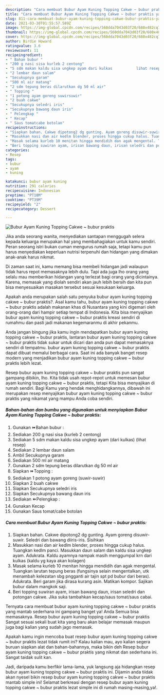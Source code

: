 ```yaml
---
description: "Cara membuat Bubur Ayam Kuning Topping Cakwe ~ bubur praktis yang enak Untuk Jualan"
title: "Cara membuat Bubur Ayam Kuning Topping Cakwe ~ bubur praktis yang enak Untuk Jualan"
slug: 811-cara-membuat-bubur-ayam-kuning-topping-cakwe-bubur-praktis-yang-enak-untuk-jualan
date: 2021-03-30T01:55:57.589Z
image: https://img-global.cpcdn.com/recipes/560dda7043d03f20/680x482cq70/bubur-ayam-kuning-topping-cakwe-bubur-praktis-foto-resep-utama.jpg
thumbnail: https://img-global.cpcdn.com/recipes/560dda7043d03f20/680x482cq70/bubur-ayam-kuning-topping-cakwe-bubur-praktis-foto-resep-utama.jpg
cover: https://img-global.cpcdn.com/recipes/560dda7043d03f20/680x482cq70/bubur-ayam-kuning-topping-cakwe-bubur-praktis-foto-resep-utama.jpg
author: Birdie Howard
ratingvalue: 3.6
reviewcount: 11
recipeingredient:
- " Bahan bubur "
- "200 g nasi sisa kurleb 2 centong"
- "5 sdm makan kaldu sisa ungkep ayam dari kulkas           lihat resep"
- "2 lembar daun salam"
- "Secukupnya garam"
- "500 ml air matang"
- "2 sdm tepung beras dilarutkan dg 50 ml air"
- " Topping "
- "1 potong ayam goreng suwirsuwir"
- "2 buah cakwe"
- "Secukupnya seledri iris"
- "Secukupnya bawang daun iris"
- " Pelengkap "
- " Kecap"
- " Saus tomatcabe botolan"
recipeinstructions:
- "Siapkan bahan. Cakwe dipotong2 dg gunting. Ayam goreng disuwir-suwir. Seledri dan bawang diiris-iris. Sisihkan"
- "Masukkan nasi dan air kedlm blender, proses hingga cukup halus. Tuangkan kedlm panci. Masukkan daun salam dan kaldu sisa ungkep ayam. Adukrata. Kaldu ayamnya nampak masih menggumpal krn dari kulkas (kaldu yg kaya akan kolagen)"
- "Masak selama kurleb 10 menitan hingga mendidih dan agak mengental. Tuangkan larutan tepung beras (fungsinya selain mengentalkan, utk menambah kelezatan sbg pngganti air tajin spt pd bubur dari beras). Adukrata. Beri garam jika dirasa kurang asin. Matikan kompor. Sajikan bubur dalam mangkok saji."
- "Beri topping suwiran ayam, irisan bawang daun, irisan seledri dan potongan cakwe. Jika suka tambahkan kecap/saus tomat/saus cabai."
categories:
- Resep
tags:
- bubur
- ayam
- kuning

katakunci: bubur ayam kuning 
nutrition: 291 calories
recipecuisine: Indonesian
preptime: "PT18M"
cooktime: "PT39M"
recipeyield: "2"
recipecategory: Dessert

---
```



![Bubur Ayam Kuning Topping Cakwe ~ bubur praktis](https://img-global.cpcdn.com/recipes/560dda7043d03f20/680x482cq70/bubur-ayam-kuning-topping-cakwe-bubur-praktis-foto-resep-utama.jpg)

Jika anda seorang wanita, menyediakan santapan menggugah selera kepada keluarga merupakan hal yang membahagiakan untuk kamu sendiri. Peran seorang istri bukan cuman mengurus rumah saja, tetapi kamu pun harus menyediakan keperluan nutrisi terpenuhi dan hidangan yang dimakan anak-anak harus nikmat.

Di zaman  saat ini, kamu memang bisa membeli hidangan jadi walaupun tidak harus repot memasaknya lebih dulu. Tapi ada juga lho orang yang selalu mau memberikan hidangan yang terlezat bagi orang yang dicintainya. Karena, memasak yang diolah sendiri akan jauh lebih bersih dan kita pun bisa menyesuaikan masakan tersebut sesuai kesukaan keluarga. 



Apakah anda merupakan salah satu penyuka bubur ayam kuning topping cakwe ~ bubur praktis?. Asal kamu tahu, bubur ayam kuning topping cakwe ~ bubur praktis adalah makanan khas di Nusantara yang kini digemari oleh orang-orang dari hampir setiap tempat di Indonesia. Kita bisa menyajikan bubur ayam kuning topping cakwe ~ bubur praktis kreasi sendiri di rumahmu dan pasti jadi makanan kegemaranmu di akhir pekanmu.

Anda jangan bingung jika kamu ingin mendapatkan bubur ayam kuning topping cakwe ~ bubur praktis, lantaran bubur ayam kuning topping cakwe ~ bubur praktis tidak sukar untuk dicari dan anda pun dapat memasaknya sendiri di tempatmu. bubur ayam kuning topping cakwe ~ bubur praktis dapat dibuat memalui berbagai cara. Saat ini ada banyak banget resep modern yang menjadikan bubur ayam kuning topping cakwe ~ bubur praktis lebih lezat.

Resep bubur ayam kuning topping cakwe ~ bubur praktis pun sangat gampang dibikin, lho. Kita tidak usah repot-repot untuk memesan bubur ayam kuning topping cakwe ~ bubur praktis, tetapi Kita bisa menyajikan di rumah sendiri. Bagi Kamu yang hendak menghidangkannya, dibawah ini merupakan resep menyajikan bubur ayam kuning topping cakwe ~ bubur praktis yang nikamat yang mampu Anda coba sendiri.

<!--inarticleads1-->

##### Bahan-bahan dan bumbu yang digunakan untuk menyiapkan Bubur Ayam Kuning Topping Cakwe ~ bubur praktis:

1. Gunakan  ⏩Bahan bubur :
1. Sediakan 200 g nasi sisa (kurleb 2 centong)
1. Sediakan 5 sdm makan kaldu sisa ungkep ayam (dari kulkas)           (lihat resep)
1. Sediakan 2 lembar daun salam
1. Ambil Secukupnya garam
1. Sediakan 500 ml air matang
1. Gunakan 2 sdm tepung beras dilarutkan dg 50 ml air
1. Siapkan  ⏩Topping :
1. Sediakan 1 potong ayam goreng (suwir-suwir)
1. Siapkan 2 buah cakwe
1. Siapkan Secukupnya seledri iris
1. Siapkan Secukupnya bawang daun iris
1. Sediakan  ⏩Pelengkap :
1. Gunakan  Kecap
1. Gunakan  Saus tomat/cabe botolan




<!--inarticleads2-->

##### Cara membuat Bubur Ayam Kuning Topping Cakwe ~ bubur praktis:

1. Siapkan bahan. Cakwe dipotong2 dg gunting. Ayam goreng disuwir-suwir. Seledri dan bawang diiris-iris. Sisihkan
1. Masukkan nasi dan air kedlm blender, proses hingga cukup halus. Tuangkan kedlm panci. Masukkan daun salam dan kaldu sisa ungkep ayam. Adukrata. Kaldu ayamnya nampak masih menggumpal krn dari kulkas (kaldu yg kaya akan kolagen)
1. Masak selama kurleb 10 menitan hingga mendidih dan agak mengental. Tuangkan larutan tepung beras (fungsinya selain mengentalkan, utk menambah kelezatan sbg pngganti air tajin spt pd bubur dari beras). Adukrata. Beri garam jika dirasa kurang asin. Matikan kompor. Sajikan bubur dalam mangkok saji.
1. Beri topping suwiran ayam, irisan bawang daun, irisan seledri dan potongan cakwe. Jika suka tambahkan kecap/saus tomat/saus cabai.




Ternyata cara membuat bubur ayam kuning topping cakwe ~ bubur praktis yang mantab sederhana ini gampang banget ya! Anda Semua bisa memasaknya. Resep bubur ayam kuning topping cakwe ~ bubur praktis Sangat sesuai sekali buat kita yang baru akan belajar memasak maupun juga bagi kalian yang sudah jago memasak.

Apakah kamu ingin mencoba buat resep bubur ayam kuning topping cakwe ~ bubur praktis lezat tidak rumit ini? Kalau kalian mau, ayo kalian segera buruan siapkan alat dan bahan-bahannya, maka bikin deh Resep bubur ayam kuning topping cakwe ~ bubur praktis yang nikmat dan sederhana ini. Sangat taidak sulit kan. 

Jadi, daripada kamu berfikir lama-lama, yuk langsung aja hidangkan resep bubur ayam kuning topping cakwe ~ bubur praktis ini. Dijamin anda tiidak akan nyesel bikin resep bubur ayam kuning topping cakwe ~ bubur praktis mantab simple ini! Selamat berkreasi dengan resep bubur ayam kuning topping cakwe ~ bubur praktis lezat simple ini di rumah masing-masing,ya!.

